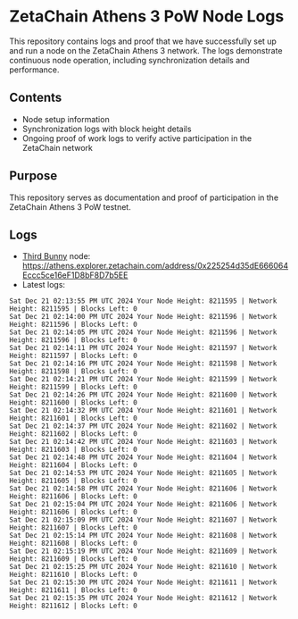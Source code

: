 # ZetaChain Athens 3 PoW Node Logs
This repository contains logs and proof that we have successfully set up and run a node on the ZetaChain Athens 3 network. The logs demonstrate continuous node operation, including synchronization details and performance.

## Contents
- Node setup information
- Synchronization logs with block height details
- Ongoing proof of work logs to verify active participation in the ZetaChain network

## Purpose
This repository serves as documentation and proof of participation in the ZetaChain Athens 3 PoW testnet.

## Logs

- [Third Bunny](https://thirdbunny.xyz/) node: https://athens.explorer.zetachain.com/address/0x225254d35dE666064Eccc5ce16eF1D8bF8D7b5EE
- Latest logs:
```
Sat Dec 21 02:13:55 PM UTC 2024 Your Node Height: 8211595 | Network Height: 8211595 | Blocks Left: 0
Sat Dec 21 02:14:00 PM UTC 2024 Your Node Height: 8211596 | Network Height: 8211596 | Blocks Left: 0
Sat Dec 21 02:14:05 PM UTC 2024 Your Node Height: 8211596 | Network Height: 8211596 | Blocks Left: 0
Sat Dec 21 02:14:11 PM UTC 2024 Your Node Height: 8211597 | Network Height: 8211597 | Blocks Left: 0
Sat Dec 21 02:14:16 PM UTC 2024 Your Node Height: 8211598 | Network Height: 8211598 | Blocks Left: 0
Sat Dec 21 02:14:21 PM UTC 2024 Your Node Height: 8211599 | Network Height: 8211599 | Blocks Left: 0
Sat Dec 21 02:14:26 PM UTC 2024 Your Node Height: 8211600 | Network Height: 8211600 | Blocks Left: 0
Sat Dec 21 02:14:32 PM UTC 2024 Your Node Height: 8211601 | Network Height: 8211601 | Blocks Left: 0
Sat Dec 21 02:14:37 PM UTC 2024 Your Node Height: 8211602 | Network Height: 8211602 | Blocks Left: 0
Sat Dec 21 02:14:42 PM UTC 2024 Your Node Height: 8211603 | Network Height: 8211603 | Blocks Left: 0
Sat Dec 21 02:14:48 PM UTC 2024 Your Node Height: 8211604 | Network Height: 8211604 | Blocks Left: 0
Sat Dec 21 02:14:53 PM UTC 2024 Your Node Height: 8211605 | Network Height: 8211605 | Blocks Left: 0
Sat Dec 21 02:14:58 PM UTC 2024 Your Node Height: 8211606 | Network Height: 8211606 | Blocks Left: 0
Sat Dec 21 02:15:04 PM UTC 2024 Your Node Height: 8211606 | Network Height: 8211606 | Blocks Left: 0
Sat Dec 21 02:15:09 PM UTC 2024 Your Node Height: 8211607 | Network Height: 8211607 | Blocks Left: 0
Sat Dec 21 02:15:14 PM UTC 2024 Your Node Height: 8211608 | Network Height: 8211608 | Blocks Left: 0
Sat Dec 21 02:15:19 PM UTC 2024 Your Node Height: 8211609 | Network Height: 8211609 | Blocks Left: 0
Sat Dec 21 02:15:25 PM UTC 2024 Your Node Height: 8211610 | Network Height: 8211610 | Blocks Left: 0
Sat Dec 21 02:15:30 PM UTC 2024 Your Node Height: 8211611 | Network Height: 8211611 | Blocks Left: 0
Sat Dec 21 02:15:35 PM UTC 2024 Your Node Height: 8211612 | Network Height: 8211612 | Blocks Left: 0
```
